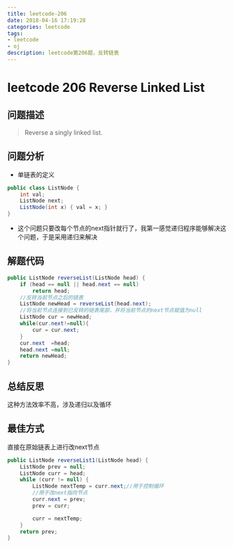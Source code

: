 ```yaml
---
title: leetcode-206
date: 2018-04-16 17:19:28
categories: leetcode
tags: 
- leetcode
- oj
description: leetcode第206题，反转链表
---
```

# leetcode 206 Reverse Linked List

## 问题描述

>Reverse a singly linked list.

## 问题分析

* 单链表的定义

```java
public class ListNode {
    int val;
    ListNode next;
    ListNode(int x) { val = x; }
}
```

* 这个问题只要改每个节点的next指针就行了，我第一感觉递归程序能够解决这个问题，于是采用递归来解决

## 解题代码

```java
public ListNode reverseList(ListNode head) {
    if (head == null || head.next == null)
        return head;
    //反转当前节点之后的链表
    ListNode newHead = reverseList(head.next);
    //将当前节点连接到已反转的链表尾部，并将当前节点的next节点赋值为null
    ListNode cur = newHead;
    while(cur.next!=null){
        cur = cur.next;
    }
    cur.next  =head;
    head.next =null;
    return newHead;
}
```

## 总结反思

这种方法效率不高，涉及递归以及循环

## 最佳方式

直接在原始链表上进行改next节点

```java
public ListNode reverseList1(ListNode head) {
    ListNode prev = null;
    ListNode curr = head;
    while (curr != null) {
        ListNode nextTemp = curr.next;//用于控制循环
        //用于改next指向节点
        curr.next = prev;
        prev = curr;

        curr = nextTemp;
    }
    return prev;
}
```